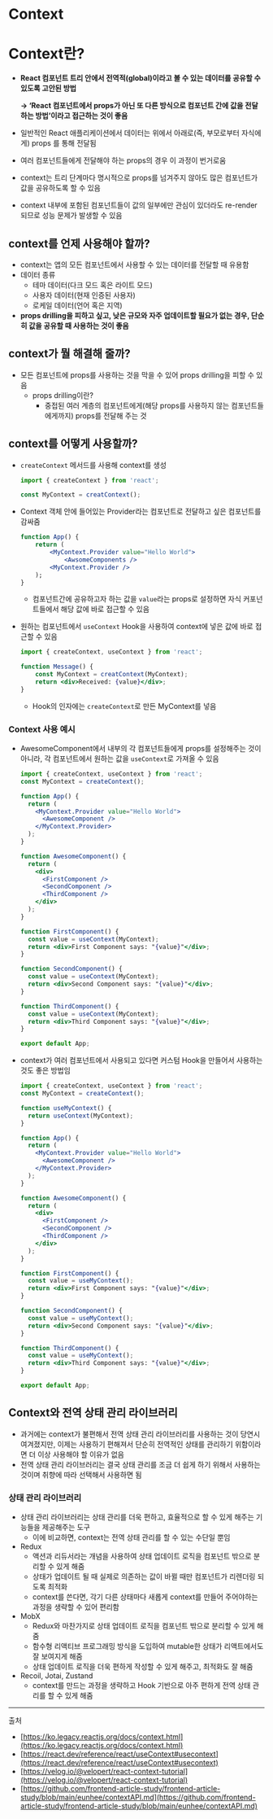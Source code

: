 # Context

# Context란?

- **React 컴포넌트 트리 안에서 전역적(global)이라고 볼 수 있는 데이터를 공유할 수 있도록 고안된 방법**
    
    **→ ‘React 컴포넌트에서 props가 아닌 또 다른 방식으로 컴포넌트 간에 값을 전달하는 방법’이라고 접근하는 것이 좋음**
    
- 일반적인 React 애플리케이션에서 데이터는 위에서 아래로(즉, 부모로부터 자식에게) props 를 통해 전달됨
- 여러 컴포넌트들에게 전달해야 하는 props의 경우 이 과정이 번거로움
- context는 트리 단계마다 명시적으로 props를 넘겨주지 않아도 많은 컴포넌트가 값을 공유하도록 할 수 있음
- context 내부에 포함된 컴포넌트들이 값의 일부에만 관심이 있더라도 re-render 되므로 성능 문제가 발생할 수 있음

## context를 언제 사용해야 할까?

- context는 앱의 모든 컴포넌트에서 사용할 수 있는 데이터를 전달할 때 유용함
- 데이터 종류
    - 테마 데이터(다크 모드 혹은 라이트 모드)
    - 사용자 데이터(현재 인증된 사용자)
    - 로케일 데이터(언어 혹은 지역)
- **props drilling을 피하고 싶고, 낮은 규모와 자주 업데이트할 필요가 없는 경우, 단순히 값을 공유할 때 사용하는 것이 좋음**

## context가 뭘 해결해 줄까?

- 모든 컴포넌트에 props를 사용하는 것을 막을 수 있어 props drilling을 피할 수 있음
    - props drilling이란?
        - 중접된 여러 계층의 컴포넌트에게(해당 props를 사용하지 않는 컴포넌트들에게까지) props를 전달해 주는 것

## context를 어떻게 사용할까?

- `createContext` 메서드를 사용해 context를 생성
    
    ```jsx
    import { createContext } from 'react';
    
    const MyContext = creatContext();
    ```
    
- Context 객체 안에 들어있는 Provider라는 컴포넌트로 전달하고 싶은 컴포넌트를 감싸줌
    
    ```jsx
    function App() {
    	return (
    		<MyContext.Provider value="Hello World">
    			<AwsomeComponents />
    		<MyContext.Provider />
    	);
    }
    ```
    
    - 컴포넌트간에 공유하고자 하는 값을 `value`라는 props로 설정하면 자식 커포넌트들에서 해당 값에 바로 접근할 수 있음
- 원하는 컴포넌트에서 `useContext` Hook을 사용하여 context에 넣은 값에 바로 접근할 수 있음
    
    ```jsx
    import { createContext, useContext } from 'react';
    
    function Message() {
    	const MyContext = creatContext(MyContext);
    	return <div>Received: {value}</div>;
    }
    ```
    
    - Hook의 인자에는 `createContext`로 만든 MyContext를 넣음

### Context 사용 예시

- AwesomeComponent에서 내부의 각 컴포넌트들에게 props를 설정해주는 것이 아니라, 각 컴포넌트에서 원하는 값을 `useContext`로 가져올 수 있음
    
    ```jsx
    import { createContext, useContext } from 'react';
    const MyContext = createContext();
    
    function App() {
      return (
        <MyContext.Provider value="Hello World">
          <AwesomeComponent />
        </MyContext.Provider>
      );
    }
    
    function AwesomeComponent() {
      return (
        <div>
          <FirstComponent />
          <SecondComponent />
          <ThirdComponent />
        </div>
      );
    }
    
    function FirstComponent() {
      const value = useContext(MyContext);
      return <div>First Component says: "{value}"</div>;
    }
    
    function SecondComponent() {
      const value = useContext(MyContext);
      return <div>Second Component says: "{value}"</div>;
    }
    
    function ThirdComponent() {
      const value = useContext(MyContext);
      return <div>Third Component says: "{value}"</div>;
    }
    
    export default App;
    ```
    

- context가 여러 컴포넌트에서 사용되고 있다면 커스텀 Hook을 만들어서 사용하는 것도 좋은 방법임
    
    ```jsx
    import { createContext, useContext } from 'react';
    const MyContext = createContext();
    
    function useMyContext() {
      return useContext(MyContext);
    }
    
    function App() {
      return (
        <MyContext.Provider value="Hello World">
          <AwesomeComponent />
        </MyContext.Provider>
      );
    }
    
    function AwesomeComponent() {
      return (
        <div>
          <FirstComponent />
          <SecondComponent />
          <ThirdComponent />
        </div>
      );
    }
    
    function FirstComponent() {
      const value = useMyContext();
      return <div>First Component says: "{value}"</div>;
    }
    
    function SecondComponent() {
      const value = useMyContext();
      return <div>Second Component says: "{value}"</div>;
    }
    
    function ThirdComponent() {
      const value = useMyContext();
      return <div>Third Component says: "{value}"</div>;
    }
    
    export default App;
    ```
    

## Context와 전역 상태 관리 라이브러리

- 과거에는 context가 불편해서 전역 상태 관리 라이브러리를 사용하는 것이 당연시 여겨졌지만, 이제는 사용하기 편해져서 단순히 전역적인 상태를 관리하기 위함이라면 더 이상 사용해야 할 이유가 없음
- 전역 상태 관리 라이브러리는 결국 상태 관리를 조금 더 쉽게 하기 위해서 사용하는 것이며 취향에 따라 선택해서 사용하면 됨

### 상태 관리 라이브러리

- 상태 관리 라이브러리는 상태 관리를 더욱 편하고, 효율적으로 할 수 있게 해주는 기능들을 제공해주는 도구
    - 이에 비교하면, context는 전역 상태 관리를 할 수 있는 수단일 뿐임
- Redux
    - 액션과 리듀서라는 개념을 사용하여 상태 업데이트 로직을 컴포넌트 밖으로 분리할 수 있게 해줌
    - 상태가 업데이트 될 때 실제로 의존하는 값이 바뀔 때만 컴포넌트가 리렌더링 되도록 최적화
    - context를 쓴다면, 각기 다른 상태마다 새롭게 context를 만들어 주어야하는 과정을 생략할 수 있어 편리함
- MobX
    - Redux와 마찬가지로 상태 업데이트 로직을 컴포넌트 밖으로 분리할 수 있게 해줌
    - 함수형 리액티브 프로그래밍 방식을 도입하여 mutable한 상태가 리액트에서도 잘 보여지게 해줌
    - 상태 업데이트 로직을 더욱 편하게 작성할 수 있게 해주고, 최적화도 잘 해줌
- Recoil, Jotai, Zustand
    - context를 만드는 과정을 생략하고 Hook 기반으로 아주 편하게 전역 상태 관리를 할 수 있게 해줌
    

---

출처

- [https://ko.legacy.reactjs.org/docs/context.html](https://ko.legacy.reactjs.org/docs/context.html)
- [https://react.dev/reference/react/useContext#usecontext](https://react.dev/reference/react/useContext#usecontext)
- [https://velog.io/@velopert/react-context-tutorial](https://velog.io/@velopert/react-context-tutorial)
- [https://github.com/frontend-article-study/frontend-article-study/blob/main/eunhee/contextAPI.md](https://github.com/frontend-article-study/frontend-article-study/blob/main/eunhee/contextAPI.md)